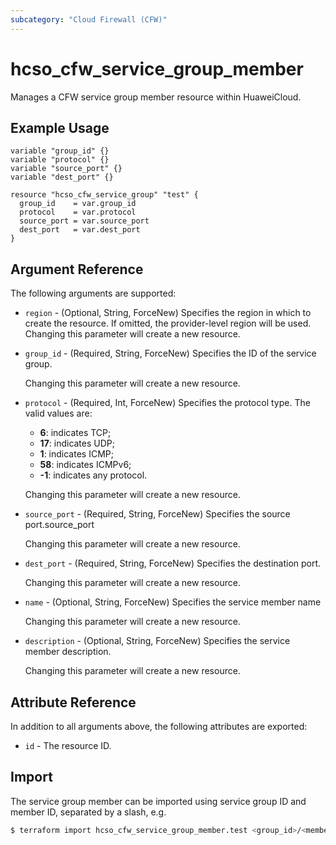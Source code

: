 ```yaml
---
subcategory: "Cloud Firewall (CFW)"
---
```


# hcso_cfw_service_group_member

Manages a CFW service group member resource within HuaweiCloud.

## Example Usage

```hcl
variable "group_id" {}
variable "protocol" {}
variable "source_port" {}
variable "dest_port" {}

resource "hcso_cfw_service_group" "test" {
  group_id    = var.group_id
  protocol    = var.protocol
  source_port = var.source_port
  dest_port   = var.dest_port
}
```

## Argument Reference

The following arguments are supported:

* `region` - (Optional, String, ForceNew) Specifies the region in which to create the resource.
  If omitted, the provider-level region will be used. Changing this parameter will create a new resource.

* `group_id` - (Required, String, ForceNew) Specifies the ID of the service group.

  Changing this parameter will create a new resource.

* `protocol` - (Required, Int, ForceNew) Specifies the protocol type.
  The valid values are:
    + **6**: indicates TCP;
    + **17**: indicates UDP;
    + **1**: indicates ICMP;
    + **58**: indicates ICMPv6;
    + **-1**: indicates any protocol.

  Changing this parameter will create a new resource.

* `source_port` - (Required, String, ForceNew) Specifies the source port.source_port

  Changing this parameter will create a new resource.

* `dest_port` - (Required, String, ForceNew) Specifies the destination port.

  Changing this parameter will create a new resource.

* `name` - (Optional, String, ForceNew) Specifies the service member name

  Changing this parameter will create a new resource.

* `description` - (Optional, String, ForceNew) Specifies the service member description.

  Changing this parameter will create a new resource.

## Attribute Reference

In addition to all arguments above, the following attributes are exported:

* `id` - The resource ID.

## Import

The service group member can be imported using service group ID and member ID, separated by a slash, e.g.

```bash
$ terraform import hcso_cfw_service_group_member.test <group_id>/<member_id>
```

